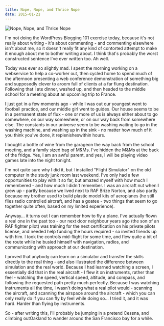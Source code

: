 ```yaml
---
title: Nope, Nope, and Thrice Nope
date: 2015-01-21
---
```


![Nope, Nope, and Thrice Nope](https://source.unsplash.com/y7GlIdTUOvo/1600x900)

I'm not doing the WordPress Blogging 101 exercise today, because it's not really about writing - it's about commenting - and commenting elsewhere isn't about me, so it doesn't really fit any kind of contorted attempt to make it enough about me to bother writing about. I think that's probably the worst constructed sentence I've ever written too. Ah well.

Today was ever so slightly mad. I spent the morning working on a webservice to help a co-worker out, then cycled home to spend much of the afternoon presenting a web conference demonstration of something big and supposedly clever to aroom full of clients at a far flung destination. Following that I ate dinner, washed up, and then headed to the middle school for a meeting about an upcoming trip to France.

I just got in a few moments ago - while I was out our youngest went to football practice, and our middle girl went to guides. Our house seems to be in a permanent state of flux - one or more of us is always either about to go somewhere, on our way somewhere, or on our way back from somewhere else. The constants in our universe seem to be washing waiting to go in the washing machine, and washing up in the sink - no matter how much of it you think you've done, it replenisheswithin hours.

I bought a bottle of wine from the garageon the way back from the school meeting, and a family sized bag of M&Ms. I've hidden the M&Ms at the back of the fridge. Yes, I am an awful parent, and yes, I will be playing video games late into the night tonight.

I'm not quite sure why I did it, but I installed "Flight Simulator" on the old computer in the study junk room last weekend. I've only had a few opportunities to play with it so far, but amazed myself with how much I remembered - and how much I didn't remember. I was an aircraft nut when I grew up - partly because we lived next to RAF Brize Norton, and also partly because my brother used to build plastic model kits of aeroplanes (he still flies radio controlled aircraft, and has a goatee - two things that seem to go together quite often, based on my limited experience).

Anyway... it turns out I can remember how to fly a plane. I've actually flown a real one in the past too - our next door neighbour years ago (the son of an RAF fighter pilot) was training for the next certification on his private pilots license, and needed help funding the hours required - so invited friends up with him. I took the controls mid-flight for some time, and flew quite a bit of the route while he busied himself with navigation, radios, and communicating with approach at our destination.

I proved that anybody can learn on a simulator and transfer the skills directly to the real thing - and also illustrated the difference between simulation and the real world. Because I had learned watching a screen, I essentially did that in the real aircraft - I flew it on instruments, rather than feel - watching the speed, vertical speed, altitude, and compass, and following the requested path pretty much perfectly. Because I was watching instruments all the time, I wasn't doing what a real pilot would - scanning the aircraft, and scanning the airspace around the aircraft - which you can only really do if you can fly by feel while doing so... I tried it, and it was hard. Harder than flying by instruments.

So - after writing this, I'll probably be jumping in a pretend Cessna, and climbing outOakland to wander around the San Francisco bay for a while.